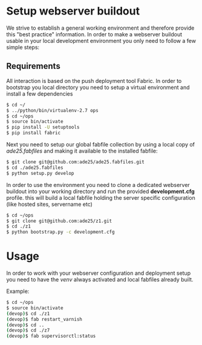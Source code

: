 Setup webserver buildout
========================

We strive to establish a general working environment and therefore provide
this "best practice" information. In order to make a webserver buildout
usable in your local development environment you only need to follow a few
simple steps:


Requirements
------------

All interaction is based on the push deployment tool Fabric. In order to 
bootstrap you local directory you need to setup a virtual environment and
install a few dependencies

``` bash
$ cd ~/
$ ../python/bin/virtualenv-2.7 ops
$ cd ~/ops
$ source bin/activate
$ pip install -U setuptools
$ pip install fabric
```

Next you need to setup our global fabfile collection by using a local copy of
*ade25.fabfiles* and making it available to the installed fabfile:

```bash
$ git clone git@github.com:ade25/ade25.fabfiles.git
$ cd ./ade25.fabfiles
$ python setup.py develop
```

In order to use the environment you need to clone
a dedicated webserver buildout into your working directory and run the provided
**development.cfg** profile. this will build a local fabfile holding the server
specific configuration (like hosted sites, servername etc)

```bash
$ cd ~/ops
$ git clone git@github.com:ade25/z1.git
$ cd ./z1
$ python bootstrap.py -c development.cfg
```


Usage
=====

In order to work with your webserver configuration and deployment setup you
need to have the *venv* always activated and local fabfiles already built.

Example:

```bash
$ cd ~/ops
$ source bin/activate
(devop)$ cd ./z1
(devop)$ fab restart_varnish
(devop)$ cd ..
(devop)$ cd ./z7
(devop)$ fab supervisorctl:status
```




